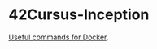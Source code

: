# 42Cursus-Inception

[Useful commands for Docker](https://github.com/dspereira/42Cursus-Inception/blob/main/docs/useful-commands.md).
